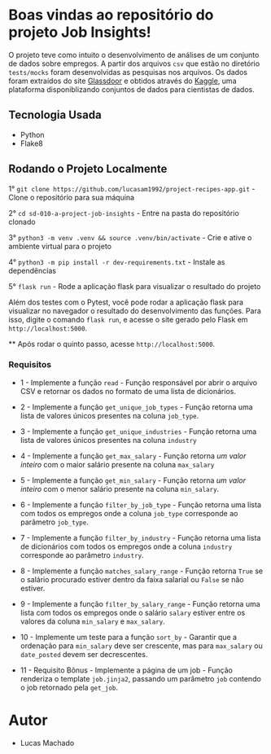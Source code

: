 # Boas vindas ao repositório do projeto Job Insights!

O projeto teve como intuito o desenvolvimento de análises de um conjunto de dados sobre empregos. A partir dos arquivos
`csv` que estão no diretório `tests/mocks` foram desenvolvidas as pesquisas nos arquivos. Os dados foram extraídos do site [Glassdoor](https://www.glassdoor.com.br/) e obtidos através do [Kaggle](https://www.kaggle.com/atharvap329/glassdoor-data-science-job-data), uma plataforma disponiblizando conjuntos de dados para cientistas de dados.

## Tecnologia Usada
 - Python
 - Flake8


## Rodando o Projeto Localmente

1° `git clone https://github.com/lucasam1992/project-recipes-app.git` - Clone o repositório para sua máquina

2° `cd sd-010-a-project-job-insights` - Entre na pasta do repositório clonado

3° `python3 -m venv .venv && source .venv/bin/activate` - Crie e ative o ambiente virtual para o projeto

4° `python3 -m pip install -r dev-requirements.txt` - Instale as dependências

5° `flask run` - Rode a aplicação flask para visualizar o resultado do projeto


Além dos testes com o Pytest, você pode rodar a aplicação flask para visualizar no navegador o resultado do desenvolvimento das funções.
Para isso, digite o comando `flask run`, e acesse o site gerado pelo Flask em `http://localhost:5000`. 

** Após rodar o quinto passo, acesse `http://localhost:5000`. 

### Requisitos

- 1 - Implemente a função `read` - Função responsável por abrir o arquivo CSV e retornar os dados no formato de uma lista de dicionários.

- 2 - Implemente a função `get_unique_job_types` - Função retorna uma lista de valores únicos presentes na coluna `job_type`.

- 3 - Implemente a função `get_unique_industries` - Função retorna uma lista de valores únicos presentes na coluna `industry`

- 4 - Implemente a função `get_max_salary` - Função retorna *um valor inteiro* com o maior salário presente na coluna `max_salary`

- 5 - Implemente a função `get_min_salary` - Função retorna *um valor inteiro* com o menor salário presente na coluna `min_salary`.

- 6 - Implemente a função `filter_by_job_type` - Função retorna uma lista com todos os empregos onde a coluna `job_type` corresponde ao parâmetro `job_type`.

- 7 - Implemente a função `filter_by_industry` - Função retorna uma lista de dicionários com todos os empregos onde a coluna `industry` corresponde ao parâmetro `industry`.

- 8 - Implemente a função `matches_salary_range` - Função retorna `True` se o salário procurado estiver dentro da faixa salarial ou `False` se não estiver.

- 9 - Implemente a função `filter_by_salary_range` - Função retorna uma lista com todos os empregos onde o salário `salary` estiver entre os valores da coluna `min_salary` e `max_salary`.

- 10 - Implemente um teste para a função `sort_by` - Garantir que a ordenação para `min_salary` deve ser crescente, mas para `max_salary` ou `date_posted` devem ser decrescentes. 

- 11 - Requisito Bônus - Implemente a página de um job - Função renderiza o template `job.jinja2`, passando um parâmetro `job` contendo o job retornado pela `get_job`.


# Autor
 - Lucas Machado
